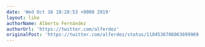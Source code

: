```yaml
---
date: 'Wed Oct 16 18:28:53 +0000 2019'
layout: like
authorName: Alberto Fernández
authorUrl: 'https://twitter.com/alferdez'
originalPost: 'https://twitter.com/alferdez/status/1184536706063699969'
---
```

